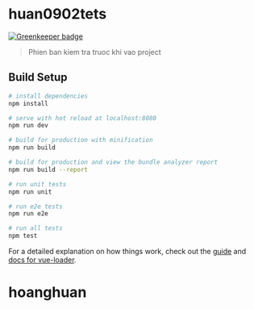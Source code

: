 # huan0902tets

[![Greenkeeper badge](https://badges.greenkeeper.io/truongvanninh/miniShop.svg)](https://greenkeeper.io/)

> Phien ban kiem tra truoc khi vao project 

## Build Setup

``` bash
# install dependencies
npm install

# serve with hot reload at localhost:8080
npm run dev

# build for production with minification
npm run build

# build for production and view the bundle analyzer report
npm run build --report

# run unit tests
npm run unit

# run e2e tests
npm run e2e

# run all tests
npm test
```

For a detailed explanation on how things work, check out the [guide](http://vuejs-templates.github.io/webpack/) and [docs for vue-loader](http://vuejs.github.io/vue-loader).
# hoanghuan
